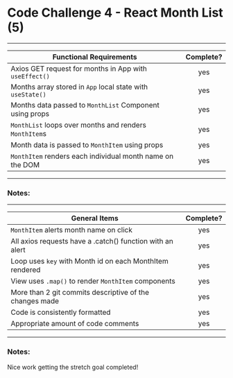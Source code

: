 # Code Challenge 4 - React Month List (5)

---

| Functional Requirements                                    | Complete? |
| ---------------------------------------------------------- | :-------: |
| Axios GET request for months in App with `useEffect()`     |    yes    |
| Months array stored in `App` local state with `useState()` |    yes    |
| Months data passed to `MonthList` Component using props    |    yes    |
| `MonthList` loops over months and renders `MonthItem`s     |    yes    |
| Month data is passed to `MonthItem` using props            |    yes    |
| `MonthItem` renders each individual month name on the DOM  |    yes    |

---

### Notes:

---

| General Items                                             | Complete? |
| --------------------------------------------------------- | :-------: |
| `MonthItem` alerts month name on click                    |    yes    |
| All axios requests have a .catch() function with an alert |    yes    |
| Loop uses `key` with Month id on each MonthItem rendered  |    yes    |
| View uses `.map()` to render `MonthItem` components       |    yes    |
| More than 2 git commits descriptive of the changes made   |    yes    |
| Code is consistently formatted                            |    yes    |
| Appropriate amount of code comments                       |    yes    |

---

### Notes:

Nice work getting the stretch goal completed!

